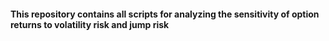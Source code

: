 #### This repository contains all scripts for analyzing the sensitivity of option returns to volatility risk and jump risk
##### 
